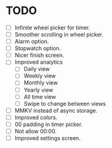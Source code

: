 # TODO

- [ ] Infinite wheel picker for timer.
- [ ] Smoother scrolling in wheel picker.
- [ ] Alarm option.
- [ ] Stopwatch option.
- [ ] Nicer finish screen.
- [ ] Improved analytics
   - [ ] Daily view
   - [ ] Weekly view
   - [ ] Monthly view
   - [ ] Yearly view
   - [ ] All time view
   - [ ] Swipe to change between views
- [ ] MMKV instead of async storage.
- [ ] Improved colors.
- [ ] 00 padding in timer picker.
- [ ] Not allow 00:00.
- [ ] Improved settings screen.
